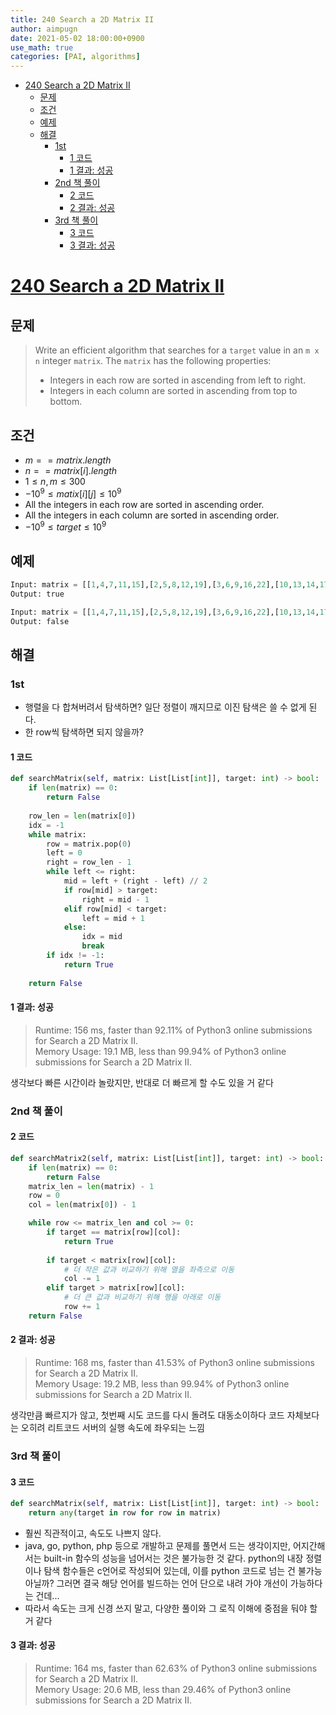 ```yaml
---
title: 240 Search a 2D Matrix II
author: aimpugn
date: 2021-05-02 18:00:00+0900
use_math: true
categories: [PAI, algorithms]
---
```


- [240 Search a 2D Matrix II](#240-search-a-2d-matrix-ii)
  - [문제](#문제)
  - [조건](#조건)
  - [예제](#예제)
  - [해결](#해결)
    - [1st](#1st)
      - [1 코드](#1-코드)
      - [1 결과: 성공](#1-결과-성공)
    - [2nd 책 풀이](#2nd-책-풀이)
      - [2 코드](#2-코드)
      - [2 결과: 성공](#2-결과-성공)
    - [3rd 책 풀이](#3rd-책-풀이)
      - [3 코드](#3-코드)
      - [3 결과: 성공](#3-결과-성공)

# [240 Search a 2D Matrix II](https://leetcode.com/problems/search-a-2d-matrix-ii/)

## 문제

> Write an efficient algorithm that searches for a `target` value in an `m x n` integer `matrix`. The `matrix` has the following properties:  
>
> - Integers in each row are sorted in ascending from left to right.  
> - Integers in each column are sorted in ascending from top to bottom.

## 조건

- $m == matrix.length$
- $n == matrix[i].length$
- $1 \le n, m \le 300$
- $-10^{9} \le matix[i][j] \le 10^{9}$
- All the integers in each row are sorted in ascending order.
- All the integers in each column are sorted in ascending order.
- $-10^{9} \le target \le 10^{9}$

## 예제

```py
Input: matrix = [[1,4,7,11,15],[2,5,8,12,19],[3,6,9,16,22],[10,13,14,17,24],[18,21,23,26,30]], target = 5
Output: true

Input: matrix = [[1,4,7,11,15],[2,5,8,12,19],[3,6,9,16,22],[10,13,14,17,24],[18,21,23,26,30]], target = 20
Output: false
```

## 해결

### 1st

- 행렬을 다 합쳐버려서 탐색하면? 일단 정렬이 깨지므로 이진 탐색은 쓸 수 없게 된다.
- 한 row씩 탐색하면 되지 않을까?

#### 1 코드

```py
def searchMatrix(self, matrix: List[List[int]], target: int) -> bool:
    if len(matrix) == 0:
        return False
    
    row_len = len(matrix[0])
    idx = -1
    while matrix:
        row = matrix.pop(0)
        left = 0
        right = row_len - 1
        while left <= right:
            mid = left + (right - left) // 2
            if row[mid] > target:
                right = mid - 1
            elif row[mid] < target:
                left = mid + 1
            else:
                idx = mid
                break
        if idx != -1:
            return True
    
    return False
```

#### 1 결과: 성공

> Runtime: 156 ms, faster than 92.11% of Python3 online submissions for Search a 2D Matrix II.  
> Memory Usage: 19.1 MB, less than 99.94% of Python3 online submissions for Search a 2D Matrix II.

생각보다 빠른 시간이라 놀랐지만, 반대로 더 빠르게 할 수도 있을 거 같다

### 2nd 책 풀이

#### 2 코드

```py
def searchMatrix2(self, matrix: List[List[int]], target: int) -> bool:
    if len(matrix) == 0:
        return False
    matrix_len = len(matrix) - 1
    row = 0
    col = len(matrix[0]) - 1

    while row <= matrix_len and col >= 0:
        if target == matrix[row][col]:
            return True
        
        if target < matrix[row][col]:
            # 더 작은 값과 비교하기 위해 열을 좌측으로 이동
            col -= 1
        elif target > matrix[row][col]:
            # 더 큰 값과 비교하기 위해 행을 아래로 이동
            row += 1
    return False
```

#### 2 결과: 성공

> Runtime: 168 ms, faster than 41.53% of Python3 online submissions for Search a 2D Matrix II.  
> Memory Usage: 19.2 MB, less than 99.94% of Python3 online submissions for Search a 2D Matrix II.

생각만큼 빠르지가 않고, 첫번째 시도 코드를 다시 돌려도 대동소이하다
코드 자체보다는 오히려 리트코드 서버의 실행 속도에 좌우되는 느낌

### 3rd 책 풀이

#### 3 코드

```py
def searchMatrix(self, matrix: List[List[int]], target: int) -> bool:
    return any(target in row for row in matrix)
```

- 훨씬 직관적이고, 속도도 나쁘지 않다.
- java, go, python, php 등으로 개발하고 문제를 풀면서 드는 생각이지만, 어지간해서는 built-in 함수의 성능을 넘어서는 것은 불가능한 것 같다. python의 내장 정렬이나 탐색 함수들은 c언어로 작성되어 있는데, 이를 python 코드로 넘는 건 불가능 아닐까? 그러면 결국 해당 언어를 빌드하는 언어 단으로 내려 가야 개선이 가능하다는 건데...
- 따라서 속도는 크게 신경 쓰지 말고, 다양한 풀이와 그 로직 이해에 중점을 둬야 할 거 같다

#### 3 결과: 성공

> Runtime: 164 ms, faster than 62.63% of Python3 online submissions for Search a 2D Matrix II.  
> Memory Usage: 20.6 MB, less than 29.46% of Python3 online submissions for Search a 2D Matrix II.
